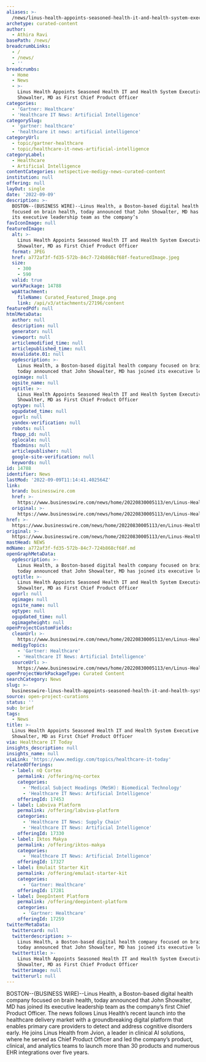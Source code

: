 ```yaml
---
aliases: >-
  /news/linus-health-appoints-seasoned-health-it-and-health-system-executive-john-showalter-md-as-first-chief-product-officer
archetype: curated-content
author:
  - Athira Ravi
basePath: /news/
breadcrumbLinks:
  - /
  - /news/
  - ''
breadcrumbs:
  - Home
  - News
  - >-
    Linus Health Appoints Seasoned Health IT and Health System Executive John
    Showalter, MD as First Chief Product Officer
categories:
  - 'Gartner: Healthcare'
  - 'Healthcare IT News: Artificial Intelligence'
categorySlug:
  - 'gartner: healthcare'
  - 'healthcare it news: artificial intelligence'
categoryUrl:
  - topic/gartner-healthcare
  - topic/healthcare-it-news-artificial-intelligence
categoryLabel:
  - Healthcare
  - Artificial Intelligence
contentCategories: netspective-medigy-news-curated-content
institution: null
offering: null
layOut: single
date: '2022-09-09'
description: >-
  BOSTON--(BUSINESS WIRE)--Linus Health, a Boston-based digital health company
  focused on brain health, today announced that John Showalter, MD has joined
  its executive leadership team as the company’s 
favIconImage: null
featuredImage:
  alt: >-
    Linus Health Appoints Seasoned Health IT and Health System Executive John
    Showalter, MD as First Chief Product Officer
  format: JPEG
  href: a772af3f-fd35-572b-84c7-724b868cf68f-featuredImage.jpeg
  size:
    - 300
    - 590
  valid: true
  workPackage: 14788
  wpAttachment:
    fileName: Curated_Featured_Image.png
    link: /api/v3/attachments/27196/content
featuredPdf: null
htmlMetaData:
  author: null
  description: null
  generator: null
  viewport: null
  articlemodified_time: null
  articlepublished_time: null
  msvalidate.01: null
  ogdescription: >-
    Linus Health, a Boston-based digital health company focused on brain health,
    today announced that John Showalter, MD has joined its executive leadersh
  ogimage: null
  ogsite_name: null
  ogtitle: >-
    Linus Health Appoints Seasoned Health IT and Health System Executive John
    Showalter, MD as First Chief Product Officer
  ogtype: null
  ogupdated_time: null
  ogurl: null
  yandex-verification: null
  robots: null
  fbapp_id: null
  oglocale: null
  fbadmins: null
  articlepublisher: null
  google-site-verification: null
  keywords: null
id: 14788
identifier: News
lastMod: '2022-09-09T11:14:41.402564Z'
link:
  brand: businesswire.com
  href: >-
    https://www.businesswire.com/news/home/20220830005113/en/Linus-Health-Appoints-Seasoned-Health-IT-and-Health-System-Executive-John-Showalter-MD-as-First-Chief-Product-Officer
  original: >-
    https://www.businesswire.com/news/home/20220830005113/en/Linus-Health-Appoints-Seasoned-Health-IT-and-Health-System-Executive-John-Showalter-MD-as-First-Chief-Product-Officer
href: >-
  https://www.businesswire.com/news/home/20220830005113/en/Linus-Health-Appoints-Seasoned-Health-IT-and-Health-System-Executive-John-Showalter-MD-as-First-Chief-Product-Officer
original: >-
  https://www.businesswire.com/news/home/20220830005113/en/Linus-Health-Appoints-Seasoned-Health-IT-and-Health-System-Executive-John-Showalter-MD-as-First-Chief-Product-Officer
mastHead: NEWS
mdName: a772af3f-fd35-572b-84c7-724b868cf68f.md
openGraphMetaData:
  ogdescription: >-
    Linus Health, a Boston-based digital health company focused on brain health,
    today announced that John Showalter, MD has joined its executive leadersh
  ogtitle: >-
    Linus Health Appoints Seasoned Health IT and Health System Executive John
    Showalter, MD as First Chief Product Officer
  ogurl: null
  ogimage: null
  ogsite_name: null
  ogtype: null
  ogupdated_time: null
  ogimageheight: null
openProjectCustomFields:
  cleanUrl: >-
    https://www.businesswire.com/news/home/20220830005113/en/Linus-Health-Appoints-Seasoned-Health-IT-and-Health-System-Executive-John-Showalter-MD-as-First-Chief-Product-Officer
  medigyTopics:
    - 'Gartner: Healthcare'
    - 'Healthcare IT News: Artificial Intelligence'
  sourceUrl: >-
    https://www.businesswire.com/news/home/20220830005113/en/Linus-Health-Appoints-Seasoned-Health-IT-and-Health-System-Executive-John-Showalter-MD-as-First-Chief-Product-Officer
openProjectWorkPackageType: Curated Content
searchCategory: News
slug: >-
  businesswire-linus-health-appoints-seasoned-health-it-and-health-system-executive-john-showalter-md-as-first-chief-product-officer
source: open-project-curations
status: ''
sub: brief
tags:
  - News
title: >-
  Linus Health Appoints Seasoned Health IT and Health System Executive John
  Showalter, MD as First Chief Product Officer
via: Healthcare IT Today
insights_description: null
insights_name: null
viaLink: 'https://www.medigy.com/topics/healthcare-it-today'
relatedOfferings:
  - label: nQ Cortex
    permalink: /offering/nq-cortex
    categories:
      - 'Medical Subject Headings (MeSH): Biomedical Technology'
      - 'Healthcare IT News: Artificial Intelligence'
    offeringId: 17453
  - label: Labviva Platform
    permalink: /offering/labviva-platform
    categories:
      - 'Healthcare IT News: Supply Chain'
      - 'Healthcare IT News: Artificial Intelligence'
    offeringId: 17330
  - label: Iktos Makya
    permalink: /offering/iktos-makya
    categories:
      - 'Healthcare IT News: Artificial Intelligence'
    offeringId: 17327
  - label: Emulait Starter Kit
    permalink: /offering/emulait-starter-kit
    categories:
      - 'Gartner: Healthcare'
    offeringId: 17281
  - label: DeepIntent Platform
    permalink: /offering/deepintent-platform
    categories:
      - 'Gartner: Healthcare'
    offeringId: 17259
twitterMetaData:
  twittercard: null
  twitterdescription: >-
    Linus Health, a Boston-based digital health company focused on brain health,
    today announced that John Showalter, MD has joined its executive leadersh
  twittertitle: >-
    Linus Health Appoints Seasoned Health IT and Health System Executive John
    Showalter, MD as First Chief Product Officer
  twitterimage: null
  twitterurl: null
---
```

<p>BOSTON--(BUSINESS WIRE)--Linus Health, a Boston-based digital health company focused on brain health, today announced that John Showalter, MD has joined its executive leadership team as the company’s first Chief Product Officer.
The news follows Linus Health’s recent launch into the healthcare delivery market with a groundbreaking digital platform that enables primary care providers to detect and address cognitive disorders early.
He joins Linus Health from Jvion, a leader in clinical AI solutions, where he served as Chief Product Officer and led the company’s product, clinical, and analytics teams to launch more than 30 products and numerous EHR integrations over five years.</p>
